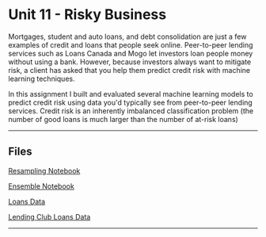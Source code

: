 # Unit 11 - Risky Business
Mortgages, student and auto loans, and debt consolidation are just a few examples of credit and loans that people seek online. Peer-to-peer lending services such as Loans Canada and Mogo let investors loan people money without using a bank. However, because investors always want to mitigate risk, a client has asked that you help them predict credit risk with machine learning techniques.

In this assignment I built and evaluated several machine learning models to predict credit risk using data you'd typically see from peer-to-peer lending services. Credit risk is an inherently imbalanced classification problem (the number of good loans is much larger than the number of at-risk loans)

- - -

## Files

[Resampling Notebook](credit_risk_resampling.ipynb)

[Ensemble Notebook](credit_risk_ensemble.ipynb)

[Loans Data](Resources/LoanStats_2019Q1.csv)

[Lending Club Loans Data](Resources/lending_data.csv)

- - -
